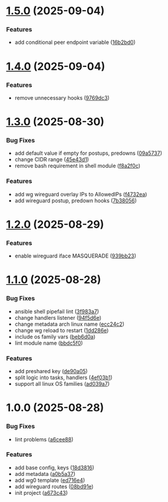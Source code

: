 # [1.5.0](https://github.com/ckoliber/ansible-role-wireguard/compare/1.4.0...1.5.0) (2025-09-04)


### Features

* add conditional peer endpoint variable ([16b2bd0](https://github.com/ckoliber/ansible-role-wireguard/commit/16b2bd0e0ec7bc305db958bd14389ce425b57e5d))

# [1.4.0](https://github.com/ckoliber/ansible-role-wireguard/compare/1.3.0...1.4.0) (2025-09-04)


### Features

* remove unnecessary hooks ([9769dc3](https://github.com/ckoliber/ansible-role-wireguard/commit/9769dc3468744789b333ac224b52f4c21d608356))

# [1.3.0](https://github.com/ckoliber/ansible-role-wireguard/compare/1.2.0...1.3.0) (2025-08-30)


### Bug Fixes

* add default value if empty for postups, predowns ([09a5737](https://github.com/ckoliber/ansible-role-wireguard/commit/09a573742cac05190a10adc7559dc2c79c482aae))
* change CIDR range ([45e43d1](https://github.com/ckoliber/ansible-role-wireguard/commit/45e43d1b07a0cc941877dc2c89f702480d0d5921))
* remove bash requirement in shell module ([f8a2f0c](https://github.com/ckoliber/ansible-role-wireguard/commit/f8a2f0c04a12e38e95926af2139c0d2d366f6065))


### Features

* add wg wireguard overlay IPs to AllowedIPs ([f4732ea](https://github.com/ckoliber/ansible-role-wireguard/commit/f4732ea594825f0f65fbfa6a625760926069d8d2))
* add wireguard postup, predown hooks ([7b38056](https://github.com/ckoliber/ansible-role-wireguard/commit/7b38056036b59546601f3cefeb6d5fd4b9b1d2b9))

# [1.2.0](https://github.com/ckoliber/ansible-role-wireguard/compare/1.1.0...1.2.0) (2025-08-29)


### Features

* enable wireguard iface MASQUERADE ([939bb23](https://github.com/ckoliber/ansible-role-wireguard/commit/939bb233610f39149c4b21a5f8456a9f2af305b8))

# [1.1.0](https://github.com/ckoliber/ansible-role-wireguard/compare/1.0.0...1.1.0) (2025-08-28)


### Bug Fixes

* ansible shell pipefail lint ([3f983a7](https://github.com/ckoliber/ansible-role-wireguard/commit/3f983a7742325044654bb794a74515fc47000497))
* change handlers listener ([94f5d6e](https://github.com/ckoliber/ansible-role-wireguard/commit/94f5d6e6dc7c895ae0cdb0ad0bb96b5fdcce3c2e))
* change metadata arch linux name ([ecc24c2](https://github.com/ckoliber/ansible-role-wireguard/commit/ecc24c26b6294b02c1005874fae3a77239fa544d))
* change wg reload to restart ([1dd286e](https://github.com/ckoliber/ansible-role-wireguard/commit/1dd286ee9fd2e5be6f98572d5d23923e9dfa9230))
* include os family vars ([beb6d0a](https://github.com/ckoliber/ansible-role-wireguard/commit/beb6d0af9bb1afd28129fa8578c4065df32a69c9))
* lint module name ([bbdc5f0](https://github.com/ckoliber/ansible-role-wireguard/commit/bbdc5f084b3629d79cedbafd4cb4663cc7edeb11))


### Features

* add preshared key ([de90a05](https://github.com/ckoliber/ansible-role-wireguard/commit/de90a05a81cafac4d8634446756a2074b928c479))
* split logic into tasks, handlers ([4ef03b1](https://github.com/ckoliber/ansible-role-wireguard/commit/4ef03b12de768b682af4c367260baf3326a8734e))
* support all linux OS families ([ad039a7](https://github.com/ckoliber/ansible-role-wireguard/commit/ad039a73c888faf183d65581177b38e3381b758d))

# 1.0.0 (2025-08-28)


### Bug Fixes

* lint problems ([a6cee88](https://github.com/ckoliber/ansible-role-wireguard/commit/a6cee88906ca93c5e5d4a7c1685f272902d79c40))


### Features

* add base config, keys ([18d3816](https://github.com/ckoliber/ansible-role-wireguard/commit/18d3816ccdf4f5fb42820c2301901698cda2b8dc))
* add metadata ([a0b5a37](https://github.com/ckoliber/ansible-role-wireguard/commit/a0b5a372cd8c716f0f3eb611331c1f6628ef8f98))
* add wg0 template ([ed716e4](https://github.com/ckoliber/ansible-role-wireguard/commit/ed716e4bb28ddd667c919a645d7ea2174e18a457))
* add wireguard routes ([08bd91e](https://github.com/ckoliber/ansible-role-wireguard/commit/08bd91e4518832d82caeee452a94c26f9f57f625))
* init project ([a673c43](https://github.com/ckoliber/ansible-role-wireguard/commit/a673c43131c7340328e1b5bc532816d2147766d1))
